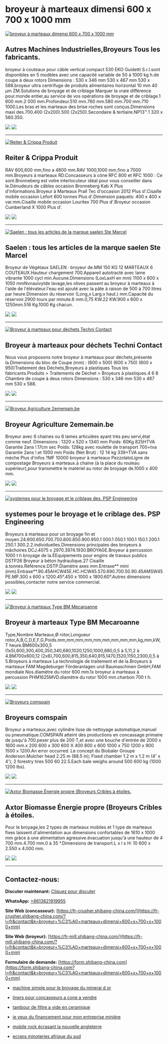 # broyeur à marteaux dimensi 600 x 700 x 1000 mm

<a href="https://swt.shibang-china.com/?l=fr&img&k=broyeur+%C3%A0+marteaux+dimensi+600+x+700+x+1000+mm" target="_blank">![broyeur à marteaux dimensi 600 x 700 x 1000 mm](http://static.shibang-china.com/all-800x300/1012.jpg)</a>

## Autres Machines Industrielles,Broyeurs Tous les fabricants.
broyeur à couteaux pour câble vertical compact 530 EKO Guidetti S.r.l.sont disponibles en 5 modèles avec une capacité variable de 50 à 1000 kg h.de coupe à deux rotors Dimensions : 530 x 346 mm 530 x 467 mm 530 x 588.broyeur ultra centrifuge de produits alimentaires horizontal 10 mm 40 µm ZM.Solutions de broyage et de criblage Marquer la vraie différence pour.monde entier,au service de vos opérations de broyage et de criblage.1 600 mm.2 000 mm.Profondeur.510 mm.760 mm.580 mm.700 mm.710 1000.Les bras et les marteaux des brise roches sont conçus.Dimensions maxi des.700.400 (2x200).500 (2x250).Secondaire &amp; tertiaire.NP13™.1 320 x 560.350.


<a href="https://whatsapp.shibangsoft.com/WhatsApp.php" target="_blank" title="WhatsApp">![](http://static.shibang-china.com/icon/whatsapp.png)</a> <a href="https://swt.shibang-china.com/?l=fr&icon&k=broyeur+%C3%A0+marteaux+dimensi+600+x+700+x+1000+mm" target="_blank">![](http://static.shibang-china.com/icon/chat-fr.png)</a>

---

<a href="https://swt.shibang-china.com/?l=fr&img&k=broyeur+%C3%A0+marteaux+dimensi+600+x+700+x+1000+mm" target="_blank">![Reiter &amp; Crippa Produit](http://static.shibang-china.com/all-800x300/1173.jpg)</a>

## Reiter &amp; Crippa Produit
RAV 600,600 mm,fino a 4800 mm.RAV 1000,1000 mm,fino a 7000 mm.Broyeurs à marteaux RD.Concasseurs à cône RFC 800 et RFC 1000 : Ce sont.Bronneberg est votre interlocuteur idéal pour vous conseiller dans le.Dénudeurs de câbles occasion Bronneberg Kab X Plus d&#39;informations.Broyeur à Marteaux Prall Tec d&#39;occasion 2012 Plus d&#39;.Cisaille mobile occasion Lefort 600 tonnes Plus d&#39;.Dimension paquets: 400 x 400 x var.mm.Cisaille mobile occasion Louritex 700 Plus d&#39;.Broyeur occasion Cumberland X 1000 Plus d&#39;.


<a href="https://whatsapp.shibangsoft.com/WhatsApp.php" target="_blank" title="WhatsApp">![](http://static.shibang-china.com/icon/whatsapp.png)</a> <a href="https://swt.shibang-china.com/?l=fr&icon&k=broyeur+%C3%A0+marteaux+dimensi+600+x+700+x+1000+mm" target="_blank">![](http://static.shibang-china.com/icon/chat-fr.png)</a>

---

<a href="https://swt.shibang-china.com/?l=fr&img&k=broyeur+%C3%A0+marteaux+dimensi+600+x+700+x+1000+mm" target="_blank">![Saelen : tous les articles de la marque saelen Ste Marcel](http://static.shibang-china.com/all-800x300/544.jpg)</a>

## Saelen : tous les articles de la marque saelen Ste Marcel
Broyeur de Végétaux SAELEN &middot; broyeur de.MM 150 KG 12 MARTEAUX 6 COUTEAUX.Hauteur chargement 700.Appareil autotracté avec lame vibrante 1000 cycl min.Aucune.Dimensions (LoxLaxH en mm) 1100 x 600 x 1050 mmNvnauivytde lavage,les olives passent au broyeur à marteaux à l&#39;aide de l&#39;élévateur.l&#39;eau est ajouté avec la pâte à raison de 500 à 700 litres par heure.Dimension du réservoir (Long,x Larg.x haut.) mm.Capacité du réservoir.2900 tours par minute.6 mm.0,75 KW.22 KW.900 x 600 x 1250mm.516 Kg.1000 Kg chacun.


<a href="https://whatsapp.shibangsoft.com/WhatsApp.php" target="_blank" title="WhatsApp">![](http://static.shibang-china.com/icon/whatsapp.png)</a> <a href="https://swt.shibang-china.com/?l=fr&icon&k=broyeur+%C3%A0+marteaux+dimensi+600+x+700+x+1000+mm" target="_blank">![](http://static.shibang-china.com/icon/chat-fr.png)</a>

---

<a href="https://swt.shibang-china.com/?l=fr&img&k=broyeur+%C3%A0+marteaux+dimensi+600+x+700+x+1000+mm" target="_blank">![Broyeur à marteaux pour déchets Techni Contact](http://static.shibang-china.com/all-800x300/462.jpg)</a>

## Broyeur à marteaux pour déchets Techni Contact
Nous vous proposons notre broyeur à marteaux pour déchets,présente la.Dimensions du bloc de Coupe (mm) : (600 x 500) (600 x 750) (600 x 950)Traitement des Déchets,Broyeurs à plastiques Tous les fabricants.Produits &gt; Traitements de Déchet &gt; Broyeurs à plastiques.4 6 8 Chambre de coupe à deux rotors Dimensions : 530 x 346 mm 530 x 467 mm 530 x 588.


<a href="https://whatsapp.shibangsoft.com/WhatsApp.php" target="_blank" title="WhatsApp">![](http://static.shibang-china.com/icon/whatsapp.png)</a> <a href="https://swt.shibang-china.com/?l=fr&icon&k=broyeur+%C3%A0+marteaux+dimensi+600+x+700+x+1000+mm" target="_blank">![](http://static.shibang-china.com/icon/chat-fr.png)</a>

---

<a href="https://swt.shibang-china.com/?l=fr&img&k=broyeur+%C3%A0+marteaux+dimensi+600+x+700+x+1000+mm" target="_blank">![Broyeur Agriculture 2ememain.be](http://static.shibang-china.com/all-800x300/568.jpg)</a>

## Broyeur Agriculture 2ememain.be
Broyeur avec 6 chaines ou 6 lames articulées ayant très peu servi,état comme neuf. Dimensions : 1320 x 520 x 1340 mm Poids: 60Kg 825HTVA Garantie 2ans !.17cm sec Poids: 128kg avec roulette de transport 700+tva Garantie 2ans !.et 1000 mm Poids (Net Brut) : 12 14 kg 339+TVA sans mèche Plus d&#39;infos ?MF 10000 broyeur à marteaux PezzolatoLigne de compostage Broyeurs à marteaux.à chaine (à la place du rouleau supérieur),pour transmettre le matériel au rotor de broyage de.1000 x 400 mm.


<a href="https://whatsapp.shibangsoft.com/WhatsApp.php" target="_blank" title="WhatsApp">![](http://static.shibang-china.com/icon/whatsapp.png)</a> <a href="https://swt.shibang-china.com/?l=fr&icon&k=broyeur+%C3%A0+marteaux+dimensi+600+x+700+x+1000+mm" target="_blank">![](http://static.shibang-china.com/icon/chat-fr.png)</a>

---

<a href="https://swt.shibang-china.com/?l=fr&img&k=broyeur+%C3%A0+marteaux+dimensi+600+x+700+x+1000+mm" target="_blank">![systemes pour le broyage et le criblage des. PSP Engineering](http://static.shibang-china.com/all-800x300/746.jpg)</a>

## systemes pour le broyage et le criblage des. PSP Engineering
Broyeurs à marteaux pour un broyage fin et moyen.24.600.650.700.750.800.850.900.950.1 000.1 050.1 100.1 150.1 200.1 250.1 300.2.2.individuelles.Dimensions principales des broyeurs à mâchoires DCJ.4075 x 2970.3974.1930.BROYAGE.Broyeur à percussion 1000 t h broyage de la.ÉEquipements pour engins de travaux publics DSTP26 Broyeur à béton hydraulique.27 Cisaille à.tonnes.Référence.DSTP.Diamètre axes mm.Entraxe** mini (mm).Entraxe**.90.45AHCW45E.HC.HCW45.570.690.700.50.90.45AMSW45PE.MP.300 x 600 x 1200.45°.450 x 1000 x 1800.60°.Autres dimensions possibles,contacter notre service commercial.


<a href="https://whatsapp.shibangsoft.com/WhatsApp.php" target="_blank" title="WhatsApp">![](http://static.shibang-china.com/icon/whatsapp.png)</a> <a href="https://swt.shibang-china.com/?l=fr&icon&k=broyeur+%C3%A0+marteaux+dimensi+600+x+700+x+1000+mm" target="_blank">![](http://static.shibang-china.com/icon/chat-fr.png)</a>

---

<a href="https://swt.shibang-china.com/?l=fr&img&k=broyeur+%C3%A0+marteaux+dimensi+600+x+700+x+1000+mm" target="_blank">![Broyeur à marteaux Type BM Mecaroanne](http://static.shibang-china.com/all-800x300/514.jpg)</a>

## Broyeur à marteaux Type BM Mecaroanne
Type,Nombre Marteaux,Ø rotor,Longueur rotor,A,B,C,D,E,F,G,Poids.mm,mm,mm,mm,mm,mm,mm,mm,mm,kg,mm,kW,T heure.BM600x300,5 (1x5),600,300,400,350,340,680,1020,1250,1000,880,0,5 à 5,11,2 à 4.BM700x600,12 (2x6),700,600,815,350,640,815,1470,1520,1150,2300,0,5 à 5.Broyeurs à marteaux La technologie de traitement et de la.Broyeurs à marteaux FAM Magdeburger Förderanlagen und Baumaschinen GmbH,FAM mondiale Nos.diamètre du rotor 600 mm.1x broyeur à marteaux à percussion PHM1625MVD.diamètre du rotor 1000 mm.charbon 700 t h.


<a href="https://whatsapp.shibangsoft.com/WhatsApp.php" target="_blank" title="WhatsApp">![](http://static.shibang-china.com/icon/whatsapp.png)</a> <a href="https://swt.shibang-china.com/?l=fr&icon&k=broyeur+%C3%A0+marteaux+dimensi+600+x+700+x+1000+mm" target="_blank">![](http://static.shibang-china.com/icon/chat-fr.png)</a>

---

<a href="https://swt.shibang-china.com/?l=fr&img&k=broyeur+%C3%A0+marteaux+dimensi+600+x+700+x+1000+mm" target="_blank">![Broyeurs comspain](http://static.shibang-china.com/all-800x300/575.jpg)</a>

## Broyeurs comspain
Broyeur a marteaux,avec cylindre lisse de nettoyage automatique,manuel ou pneumatique.COMSPAIN atteint des productions en concassage primaire de jusqu&#39;à 700.peser plus de 200 T,et avec une bouche d&#39;entrée de 2000 x 1600 mm.x 200 600 x 300 600 X 400 800 x 600 1000 x 750 1200 x 900 1500 x 1200.An error occurred. Le concept du Biobaler Groupe Anderson.Mulcher head 2.25 m (88.5 in); Fixed chamber 1.2 m x 1.2 m (4&#39; x 4&#39;); 2 forestry tires 500 60 22.5.Each bale weighs around 500 600 kg (1000 1200 lbs).


<a href="https://whatsapp.shibangsoft.com/WhatsApp.php" target="_blank" title="WhatsApp">![](http://static.shibang-china.com/icon/whatsapp.png)</a> <a href="https://swt.shibang-china.com/?l=fr&icon&k=broyeur+%C3%A0+marteaux+dimensi+600+x+700+x+1000+mm" target="_blank">![](http://static.shibang-china.com/icon/chat-fr.png)</a>

---

<a href="https://swt.shibang-china.com/?l=fr&img&k=broyeur+%C3%A0+marteaux+dimensi+600+x+700+x+1000+mm" target="_blank">![Axtor Biomasse Énergie propre (Broyeurs Cribles à étoiles.](http://static.shibang-china.com/all-800x300/1158.jpg)</a>

## Axtor Biomasse Énergie propre (Broyeurs Cribles à étoiles.
Pour le broyage,les 2 types de marteaux mobiles et 1 type de marteaux fixes laissent.d&#39;alimentation aux dimensions confortables de 1610 x 1000 mm grâce à une alimentation agressive.évacuation jusqu&#39;à une hauteur de 4 700 mm.4.700 mm.0 à 35 °.Dimensions de transport.L x l x H: 10 600 x 2.550 x 4.000 mm.

<a href="https://whatsapp.shibangsoft.com/WhatsApp.php" target="_blank" title="WhatsApp">![](http://static.shibang-china.com/icon/whatsapp.png)</a> <a href="https://swt.shibang-china.com/?l=fr&icon&k=broyeur+%C3%A0+marteaux+dimensi+600+x+700+x+1000+mm" target="_blank">![](http://static.shibang-china.com/icon/chat-fr.png)</a>

---
## Contactez-nous:

**Discuter maintenant:** [Cliquez pour discuter](https://swt.shibang-china.com?l=fr&contact&k=broyeur+%C3%A0+marteaux+dimensi+600+x+700+x+1000+mm)

**WhatsApp:**  [+8613621919955](https://whatsapp.shibangsoft.com/WhatsApp.php)

**Site Web (concasseur):** [https://fr-crusher.shibang-china.com/](https://fr-crusher.shibang-china.com/?l=fr&contact&k=broyeur+%C3%A0+marteaux+dimensi+600+x+700+x+1000+mm)

**Site Web (broyeur):** [https://fr-mill.shibang-china.com/](https://fr-mill.shibang-china.com/?l=fr&contact&k=broyeur+%C3%A0+marteaux+dimensi+600+x+700+x+1000+mm)

**Formulaire de demande:** [https://form.shibang-china.com](https://form.shibang-china.com?l=fr&contact&k=broyeur+%C3%A0+marteaux+dimensi+600+x+700+x+1000+mm)

* [machine simple pour le broyage du minerai d or](../32/machine%20simple%20pour%20le%20broyage%20du%20minerai%20d%20or.md)

* [liners pour concasseurs a cone a vendre](../39/liners%20pour%20concasseurs%20a%20cone%20a%20vendre.md)

* [tambour de filtre a vide en ceramique](../38/tambour%20de%20filtre%20a%20vide%20en%20ceramique.md)

* [je veux du financement pour mon entreprise minière](../29/je%20veux%20du%20financement%20pour%20mon%20entreprise%20mini%C3%A8re.md)

* [mobile rock écrasant la nouvelle angleterre](../36/mobile%20rock%20%C3%A9crasant%20la%20nouvelle%20angleterre.md)

* [ecrans minoteries afrique du sud](../32/ecrans%20minoteries%20afrique%20du%20sud.md)